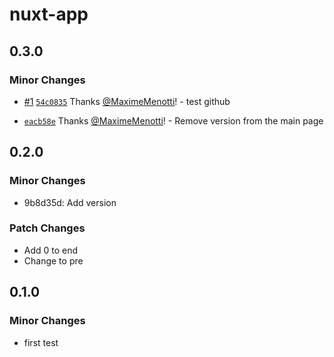 # nuxt-app

## 0.3.0

### Minor Changes

- [#1](https://github.com/MaximeMenotti/changesets-tester/pull/1) [`54c0835`](https://github.com/MaximeMenotti/changesets-tester/commit/54c0835874054571617f33c577750a43c48702d7) Thanks [@MaximeMenotti](https://github.com/MaximeMenotti)! - test github

- [`eacb58e`](https://github.com/MaximeMenotti/changesets-tester/commit/eacb58ee2c5a8a90706d3d80d1f76f88148dd7ad) Thanks [@MaximeMenotti](https://github.com/MaximeMenotti)! - Remove version from the main page

## 0.2.0

### Minor Changes

- 9b8d35d: Add version

### Patch Changes

- Add 0 to end
- Change to pre

## 0.1.0

### Minor Changes

- first test
